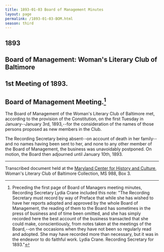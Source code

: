 ```yaml
---
title: 1893-01-03 Board of Management Minutes
layout: page
permalink: /1893-01-03-BOM.html
season: third
---
```


<style>
    #maincontent{
        font-size:1.4em;
    }
</style>
## 1893  
## Board of Management: Woman's Literary Club of Baltimore  
## 1st Meeting of 1893. 
## Board of Management Meeting.[^note]

[^note]: Preceding the first page of Board of Managers meeting minutes, Recording Secretary Lydia Crane included this note: "The Recording Secretary must record by way of Preface that while she has wished to have her reports adopted and approved by the whole Board of Management, the reading of them to the Board has sometimes in the press of business and of time been omitted, and she has simply recorded here the best account of the business transacted that she could make, conscientiously, from notes taken at the meetings of the Board,--on the occasions when they have not been so regularly read and adopted. She may have recorded more than necessary, but it was in the endeavor to do faithful work. Lydia Crane. Recording Secretary for 1893." 

The Board of Management of the Woman's Literary Club of Baltimore met, according to the provision of the Constitution, on the first Tuesday in January--January 3rd, 1893,--for the consideration of the names of those persons proposed as new members in the Club.

The Recording Secretary being absent--on account of death in her family--and no names having been sent to her, and none to any other member of the Board of Management, the business was unavoidably postponed. On motion, the Board then adjourned until January 10th, 1893.

<hr>

Transcribed document held at the [Maryland Center for History and Culture](http://mdhs.org/), Woman's Literary Club of Baltimore Collection, MS 988, Box 3. 